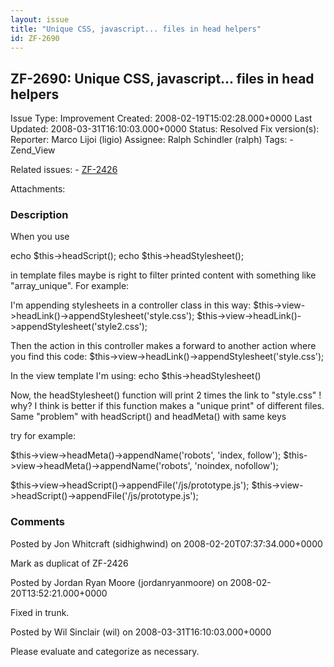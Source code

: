 ```yaml
---
layout: issue
title: "Unique CSS, javascript... files in head helpers"
id: ZF-2690
---
```


ZF-2690: Unique CSS, javascript... files in head helpers
--------------------------------------------------------

 Issue Type: Improvement Created: 2008-02-19T15:02:28.000+0000 Last Updated: 2008-03-31T16:10:03.000+0000 Status: Resolved Fix version(s): 
 Reporter:  Marco Lijoi (ligio)  Assignee:  Ralph Schindler (ralph)  Tags: - Zend\_View
 
 Related issues: - [ZF-2426](/issues/browse/ZF-2426)
 
 Attachments: 
### Description

When you use

echo $this->headScript(); echo $this->headStylesheet();

in template files maybe is right to filter printed content with something like "array\_unique". For example:

I'm appending stylesheets in a controller class in this way: $this->view->headLink()->appendStylesheet('style.css'); $this->view->headLink()->appendStylesheet('style2.css');

Then the action in this controller makes a forward to another action where you find this code: $this->view->headLink()->appendStylesheet('style.css');

In the view template I'm using: echo $this->headStylesheet()

Now, the headStylesheet() function will print 2 times the link to "style.css" ! why? I think is better if this function makes a "unique print" of different files. Same "problem" with headScript() and headMeta() with same keys

try for example:

$this->view->headMeta()->appendName('robots', 'index, follow'); $this->view->headMeta()->appendName('robots', 'noindex, nofollow');

$this->view->headScript()->appendFile('/js/prototype.js'); $this->view->headScript()->appendFile('/js/prototype.js');

 

 

### Comments

Posted by Jon Whitcraft (sidhighwind) on 2008-02-20T07:37:34.000+0000

Mark as duplicat of ZF-2426

 

 

Posted by Jordan Ryan Moore (jordanryanmoore) on 2008-02-20T13:52:21.000+0000

Fixed in trunk.

 

 

Posted by Wil Sinclair (wil) on 2008-03-31T16:10:03.000+0000

Please evaluate and categorize as necessary.

 

 